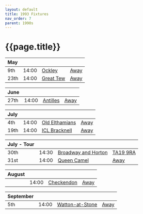 ```yaml
---
layout: default
title: 1993 Fixtures
nav_order: 7
parent: 1990s
---
```


# {{page.title}}

| May |  |  |  |
|:---|:---|:---|:---|
| 9th | 14:00 | [Ockley](ockley) | [Away](https://goo.gl/maps/vmhvFhbrVZGrsXAAA) |
| 23th | 14:00 | [Great Tew](great-tew) | [Away]() |

| June |  |  |  |
|:---|:---|:---|:---|
| 27th | 14:00 | [Antilles](antilles) | [Away]() |

| July |  |  |  |
|:---|:---|:---|:---|
| 4th | 14:00 | [Old Elthamians](old-elthamians) | [Away](https://goo.gl/maps/FQbBNZQTFggEmhfv9) |
| 19th | 14:00 | [ICL Bracknell](icl-bracknell) | [Away]() |

| July - Tour |  |  |  |
|:---|:---|:---|:---|
| 30th | 14:30 | [Broadway and Horton](broadway-and-horton) | [TA19 9RA](https://goo.gl/maps/ULbmC6LSX5HSAe8U6) |
| 31st | 14:00 | [Queen Camel](queen-camel) | [Away]() |

| August |  |  |  |
|:---|:---|:---|:---|
|  | 14:00 | [Checkendon](checkendon) | [Away](https://goo.gl/maps/K3d3vM6qD7qv9Y1S7) | 

| September |  |  |  |
|:---|:---|:---|:---|
| 5th | 14:00 | [Watton-at-Stone](watton-at-stone) | [Away](https://goo.gl/maps/JPBQawMsjLgYtVHk9) |